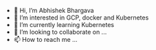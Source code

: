 - 👋 Hi, I’m Abhishek Bhargava
- 👀 I’m interested in GCP, docker and Kubernetes
- 🌱 I’m currently learning Kubernetes
- 💞️ I’m looking to collaborate on ...
- 📫 How to reach me ...

<!---
AbhishekHyd123/AbhishekHyd123 is a ✨ special ✨ repository because its `README.md` (this file) appears on your GitHub profile.
You can click the Preview link to take a look at your changes.
--->
